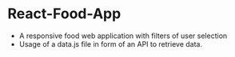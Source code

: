 # React-Food-App
- A responsive food web application with filters of user selection
- Usage of a data.js file in form of an API to retrieve data.
